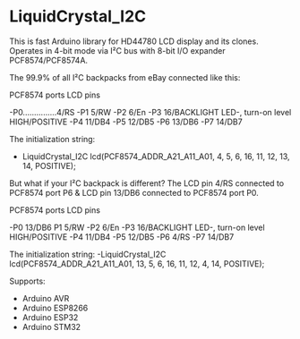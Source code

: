 # LiquidCrystal_I2C

This is fast Arduino library for HD44780 LCD display and its clones. Operates in 4-bit mode via I²C bus with 8-bit I/O expander PCF8574/PCF8574A.

The 99.9% of all I²C backpacks from eBay connected like this:

PCF8574 ports     LCD pins

-P0...............4/RS
-P1               5/RW
-P2               6/En
-P3               16/BACKLIGHT LED-, turn-on level HIGH/POSITIVE
-P4               11/DB4
-P5               12/DB5
-P6               13/DB6
-P7               14/DB7

The initialization string:
- LiquidCrystal_I2C lcd(PCF8574_ADDR_A21_A11_A01, 4, 5, 6, 16, 11, 12, 13, 14, POSITIVE);

But what if your I²C backpack is different? The LCD pin 4/RS connected to PCF8574 port P6 & LCD pin 13/DB6 connected to PCF8574 port P0.

PCF8574 ports    LCD pins

-P0               13/DB6
P1               5/RW
-P2               6/En
-P3               16/BACKLIGHT LED-, turn-on level HIGH/POSITIVE
-P4               11/DB4
-P5               12/DB5
-P6               4/RS
-P7               14/DB7

The initialization string:
-LiquidCrystal_I2C lcd(PCF8574_ADDR_A21_A11_A01, 13, 5, 6, 16, 11, 12, 4, 14, POSITIVE);


Supports:

- Arduino AVR
- Arduino ESP8266
- Arduino ESP32
- Arduino STM32
